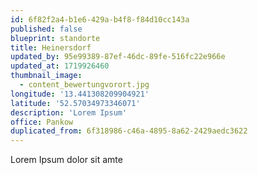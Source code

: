 ```yaml
---
id: 6f82f2a4-b1e6-429a-b4f8-f84d10cc143a
published: false
blueprint: standorte
title: Heinersdorf
updated_by: 95e99389-87ef-46dc-89fe-516fc22e966e
updated_at: 1719926460
thumbnail_image:
  - content_bewertungvorort.jpg
longitude: '13.441308209904921'
latitude: '52.57034973346071'
description: 'Lorem Ipsum'
office: Pankow
duplicated_from: 6f318986-c46a-4895-8a62-2429aedc3622
---
```

Lorem Ipsum dolor sit amte